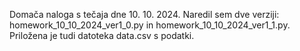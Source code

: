 Domača naloga s tečaja dne 10. 10. 2024. Naredil sem dve verziji: homework_10_10_2024_ver1_0.py in homework_10_10_2024_ver1_1.py. Priložena je tudi datoteka data.csv s podatki. 
